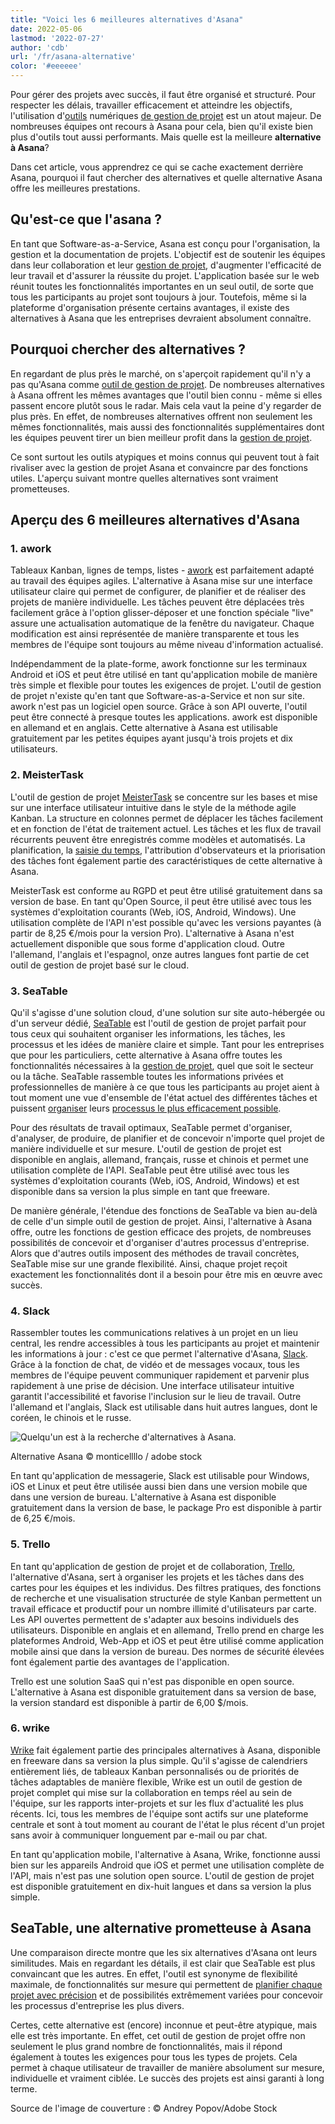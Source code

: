 ```yaml
---
title: "Voici les 6 meilleures alternatives d'Asana"
date: 2022-05-06
lastmod: '2022-07-27'
author: 'cdb'
url: '/fr/asana-alternative'
color: '#eeeeee'
---
```


Pour gérer des projets avec succès, il faut être organisé et structuré. Pour respecter les délais, travailler efficacement et atteindre les objectifs, l'utilisation d'[outils](https://seatable.io/fr/projekt-management-tool/) numériques [de gestion de projet](https://seatable.io/fr/projekt-management-tool/) est un atout majeur. De nombreuses équipes ont recours à Asana pour cela, bien qu'il existe bien plus d'outils tout aussi performants. Mais quelle est la meilleure **alternative à Asana**?

Dans cet article, vous apprendrez ce qui se cache exactement derrière Asana, pourquoi il faut chercher des alternatives et quelle alternative Asana offre les meilleures prestations.

## Qu'est-ce que l'asana ?

En tant que Software-as-a-Service, Asana est conçu pour l'organisation, la gestion et la documentation de projets. L'objectif est de soutenir les équipes dans leur collaboration et leur [gestion de projet](https://seatable.io/fr/projektmanagement-methoden-im-ueberblick/), d'augmenter l'efficacité de leur travail et d'assurer la réussite du projet. L'application basée sur le web réunit toutes les fonctionnalités importantes en un seul outil, de sorte que tous les participants au projet sont toujours à jour. Toutefois, même si la plateforme d'organisation présente certains avantages, il existe des alternatives à Asana que les entreprises devraient absolument connaître.

## Pourquoi chercher des alternatives ?

En regardant de plus près le marché, on s'aperçoit rapidement qu'il n'y a pas qu'Asana comme [outil de gestion de projet](https://seatable.io/fr/projekt-management-tool/). De nombreuses alternatives à Asana offrent les mêmes avantages que l'outil bien connu - même si elles passent encore plutôt sous le radar. Mais cela vaut la peine d'y regarder de plus près. En effet, de nombreuses alternatives offrent non seulement les mêmes fonctionnalités, mais aussi des fonctionnalités supplémentaires dont les équipes peuvent tirer un bien meilleur profit dans la [gestion de projet](https://seatable.io/fr/gestion-de-projet/).

Ce sont surtout les outils atypiques et moins connus qui peuvent tout à fait rivaliser avec la gestion de projet Asana et convaincre par des fonctions utiles. L'aperçu suivant montre quelles alternatives sont vraiment prometteuses.

## Aperçu des 6 meilleures alternatives d'Asana

### 1\. awork

Tableaux Kanban, lignes de temps, listes - [awork](https://www.awork.io/) est parfaitement adapté au travail des équipes agiles. L'alternative à Asana mise sur une interface utilisateur claire qui permet de configurer, de planifier et de réaliser des projets de manière individuelle. Les tâches peuvent être déplacées très facilement grâce à l'option glisser-déposer et une fonction spéciale "live" assure une actualisation automatique de la fenêtre du navigateur. Chaque modification est ainsi représentée de manière transparente et tous les membres de l'équipe sont toujours au même niveau d'information actualisé.

Indépendamment de la plate-forme, awork fonctionne sur les terminaux Android et iOS et peut être utilisé en tant qu'application mobile de manière très simple et flexible pour toutes les exigences de projet. L'outil de gestion de projet n'existe qu'en tant que Software-as-a-Service et non sur site. awork n'est pas un logiciel open source. Grâce à son API ouverte, l'outil peut être connecté à presque toutes les applications. awork est disponible en allemand et en anglais. Cette alternative à Asana est utilisable gratuitement par les petites équipes ayant jusqu'à trois projets et dix utilisateurs.

### 2\. MeisterTask

L'outil de gestion de projet [MeisterTask](https://www.meistertask.com/de) se concentre sur les bases et mise sur une interface utilisateur intuitive dans le style de la méthode agile Kanban. La structure en colonnes permet de déplacer les tâches facilement et en fonction de l'état de traitement actuel. Les tâches et les flux de travail récurrents peuvent être enregistrés comme modèles et automatisés. La planification, la [saisie du temps](https://seatable.io/fr/arbeitszeiterfassung-in-excel/), l'attribution d'observateurs et la priorisation des tâches font également partie des caractéristiques de cette alternative à Asana.

MeisterTask est conforme au RGPD et peut être utilisé gratuitement dans sa version de base. En tant qu'Open Source, il peut être utilisé avec tous les systèmes d'exploitation courants (Web, iOS, Android, Windows). Une utilisation complète de l'API n'est possible qu'avec les versions payantes (à partir de 8,25 €/mois pour la version Pro). L'alternative à Asana n'est actuellement disponible que sous forme d'application cloud. Outre l'allemand, l'anglais et l'espagnol, onze autres langues font partie de cet outil de gestion de projet basé sur le cloud.

### 3\. SeaTable

Qu'il s'agisse d'une solution cloud, d'une solution sur site auto-hébergée ou d'un serveur dédié, [SeaTable](https://seatable.io/fr/) est l'outil de gestion de projet parfait pour tous ceux qui souhaitent organiser les informations, les tâches, les processus et les idées de manière claire et simple. Tant pour les entreprises que pour les particuliers, cette alternative à Asana offre toutes les fonctionnalités nécessaires à la [gestion de projet](https://seatable.io/fr/projektmanagement-methoden-im-ueberblick/), quel que soit le secteur ou la tâche. SeaTable rassemble toutes les informations privées et professionnelles de manière à ce que tous les participants au projet aient à tout moment une vue d'ensemble de l'état actuel des différentes tâches et puissent [organiser](https://seatable.io/fr/vorlagen-projektplanung/) leurs [processus le plus efficacement possible](https://seatable.io/fr/vorlagen-projektplanung/).

Pour des résultats de travail optimaux, SeaTable permet d'organiser, d'analyser, de produire, de planifier et de concevoir n'importe quel projet de manière individuelle et sur mesure. L'outil de gestion de projet est disponible en anglais, allemand, français, russe et chinois et permet une utilisation complète de l'API. SeaTable peut être utilisé avec tous les systèmes d'exploitation courants (Web, iOS, Android, Windows) et est disponible dans sa version la plus simple en tant que freeware.

De manière générale, l'étendue des fonctions de SeaTable va bien au-delà de celle d'un simple outil de gestion de projet. Ainsi, l'alternative à Asana offre, outre les fonctions de gestion efficace des projets, de nombreuses possibilités de concevoir et d'organiser d'autres processus d'entreprise. Alors que d'autres outils imposent des méthodes de travail concrètes, SeaTable mise sur une grande flexibilité. Ainsi, chaque projet reçoit exactement les fonctionnalités dont il a besoin pour être mis en œuvre avec succès.

### 4\. Slack

Rassembler toutes les communications relatives à un projet en un lieu central, les rendre accessibles à tous les participants au projet et maintenir les informations à jour : c'est ce que permet l'alternative d'Asana, [Slack](https://slack.com/intl/de-de/). Grâce à la fonction de chat, de vidéo et de messages vocaux, tous les membres de l'équipe peuvent communiquer rapidement et parvenir plus rapidement à une prise de décision. Une interface utilisateur intuitive garantit l'accessibilité et favorise l'inclusion sur le lieu de travail. Outre l'allemand et l'anglais, Slack est utilisable dans huit autres langues, dont le coréen, le chinois et le russe.

![Quelqu'un est à la recherche d'alternatives à Asana.](https://seatable.io/wp-content/uploads/2022/05/Asana-Alternative_AdobeStock_391018024_bearbeitet-711x474.jpg)

Alternative Asana © monticellllo / adobe stock

En tant qu'application de messagerie, Slack est utilisable pour Windows, iOS et Linux et peut être utilisée aussi bien dans une version mobile que dans une version de bureau. L'alternative à Asana est disponible gratuitement dans la version de base, le package Pro est disponible à partir de 6,25 €/mois.

### 5\. Trello

En tant qu'application de gestion de projet et de collaboration, [Trello](https://trello.com/de), l'alternative d'Asana, sert à organiser les projets et les tâches dans des cartes pour les équipes et les individus. Des filtres pratiques, des fonctions de recherche et une visualisation structurée de style Kanban permettent un travail efficace et productif pour un nombre illimité d'utilisateurs par carte. Les API ouvertes permettent de s'adapter aux besoins individuels des utilisateurs. Disponible en anglais et en allemand, Trello prend en charge les plateformes Android, Web-App et iOS et peut être utilisé comme application mobile ainsi que dans la version de bureau. Des normes de sécurité élevées font également partie des avantages de l'application.

Trello est une solution SaaS qui n'est pas disponible en open source. L'alternative à Asana est disponible gratuitement dans sa version de base, la version standard est disponible à partir de 6,00 $/mois.

### 6\. wrike

[Wrike](https://www.wrike.com/de/) fait également partie des principales alternatives à Asana, disponible en freeware dans sa version la plus simple. Qu'il s'agisse de calendriers entièrement liés, de tableaux Kanban personnalisés ou de priorités de tâches adaptables de manière flexible, Wrike est un outil de gestion de projet complet qui mise sur la collaboration en temps réel au sein de l'équipe, sur les rapports inter-projets et sur les flux d'actualité les plus récents. Ici, tous les membres de l'équipe sont actifs sur une plateforme centrale et sont à tout moment au courant de l'état le plus récent d'un projet sans avoir à communiquer longuement par e-mail ou par chat.

En tant qu'application mobile, l'alternative à Asana, Wrike, fonctionne aussi bien sur les appareils Android que iOS et permet une utilisation complète de l'API, mais n'est pas une solution open source. L'outil de gestion de projet est disponible gratuitement en dix-huit langues et dans sa version la plus simple.

## SeaTable, une alternative prometteuse à Asana

Une comparaison directe montre que les six alternatives d'Asana ont leurs similitudes. Mais en regardant les détails, il est clair que SeaTable est plus convaincant que les autres. En effet, l'outil est synonyme de flexibilité maximale, de fonctionnalités sur mesure qui permettent de [planifier chaque projet avec précision](https://seatable.io/fr/modeles/) et de possibilités extrêmement variées pour concevoir les processus d'entreprise les plus divers.

Certes, cette alternative est (encore) inconnue et peut-être atypique, mais elle est très importante. En effet, cet outil de gestion de projet offre non seulement le plus grand nombre de fonctionnalités, mais il répond également à toutes les exigences pour tous les types de projets. Cela permet à chaque utilisateur de travailler de manière absolument sur mesure, individuelle et vraiment ciblée. Le succès des projets est ainsi garanti à long terme.

Source de l'image de couverture : © Andrey Popov/Adobe Stock
